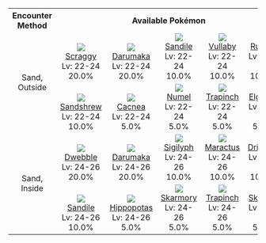 <table><tr><th colspan="1">Encounter Method</th><th colspan="5" style = "text-align: center;">Available Pokémon</th></tr>
<tr><td rowspan="2" style="vertical-align: middle; word-wrap: break-word; text-align: center;">Sand, Outside</td><td style="text-align: center; vertical-align: bottom;"> <img src="https://smilingzero.github.io/BlazeBlack2ReduxWiki/img/animated/559.gif"> <br> <a href="https://smilingzero.github.io/BlazeBlack2ReduxWiki/pokemons/559">Scraggy</a> <br> Lv: 22-24 <br> 20.0% </td><td style="text-align: center; vertical-align: bottom;"> <img src="https://smilingzero.github.io/BlazeBlack2ReduxWiki/img/animated/554.gif"> <br> <a href="https://smilingzero.github.io/BlazeBlack2ReduxWiki/pokemons/554">Darumaka</a> <br> Lv: 22-24 <br> 20.0% </td><td style="text-align: center; vertical-align: bottom;"> <img src="https://smilingzero.github.io/BlazeBlack2ReduxWiki/img/animated/551.gif"> <br> <a href="https://smilingzero.github.io/BlazeBlack2ReduxWiki/pokemons/551">Sandile</a> <br> Lv: 22-24 <br> 10.0% </td><td style="text-align: center; vertical-align: bottom;"> <img src="https://smilingzero.github.io/BlazeBlack2ReduxWiki/img/animated/629.gif"> <br> <a href="https://smilingzero.github.io/BlazeBlack2ReduxWiki/pokemons/629">Vullaby</a> <br> Lv: 22-24 <br> 10.0% </td><td style="text-align: center; vertical-align: bottom;"> <img src="https://smilingzero.github.io/BlazeBlack2ReduxWiki/img/animated/627.gif"> <br> <a href="https://smilingzero.github.io/BlazeBlack2ReduxWiki/pokemons/627">Rufflet</a> <br> Lv: 22-24 <br> 10.0% </td></tr>
<tr><td style="text-align: center; vertical-align: bottom;"> <img src="https://smilingzero.github.io/BlazeBlack2ReduxWiki/img/animated/27.gif"> <br> <a href="https://smilingzero.github.io/BlazeBlack2ReduxWiki/pokemons/027">Sandshrew</a> <br> Lv: 22-24 <br> 10.0% </td><td style="text-align: center; vertical-align: bottom;"> <img src="https://smilingzero.github.io/BlazeBlack2ReduxWiki/img/animated/331.gif"> <br> <a href="https://smilingzero.github.io/BlazeBlack2ReduxWiki/pokemons/331">Cacnea</a> <br> Lv: 22-24 <br> 5.0% </td><td style="text-align: center; vertical-align: bottom;"> <img src="https://smilingzero.github.io/BlazeBlack2ReduxWiki/img/animated/322.gif"> <br> <a href="https://smilingzero.github.io/BlazeBlack2ReduxWiki/pokemons/322">Numel</a> <br> Lv: 22-24 <br> 5.0% </td><td style="text-align: center; vertical-align: bottom;"> <img src="https://smilingzero.github.io/BlazeBlack2ReduxWiki/img/animated/328.gif"> <br> <a href="https://smilingzero.github.io/BlazeBlack2ReduxWiki/pokemons/328">Trapinch</a> <br> Lv: 22-24 <br> 5.0% </td><td style="text-align: center; vertical-align: bottom;"> <img src="https://smilingzero.github.io/BlazeBlack2ReduxWiki/img/animated/605.gif"> <br> <a href="https://smilingzero.github.io/BlazeBlack2ReduxWiki/pokemons/605">Elgyem</a> <br> Lv: 22-24 <br> 5.0% </td></tr>
<tr><td rowspan="2" style="vertical-align: middle; word-wrap: break-word; text-align: center;">Sand, Inside</td><td style="text-align: center; vertical-align: bottom;"> <img src="https://smilingzero.github.io/BlazeBlack2ReduxWiki/img/animated/557.gif"> <br> <a href="https://smilingzero.github.io/BlazeBlack2ReduxWiki/pokemons/557">Dwebble</a> <br> Lv: 24-26 <br> 20.0% </td><td style="text-align: center; vertical-align: bottom;"> <img src="https://smilingzero.github.io/BlazeBlack2ReduxWiki/img/animated/554.gif"> <br> <a href="https://smilingzero.github.io/BlazeBlack2ReduxWiki/pokemons/554">Darumaka</a> <br> Lv: 24-26 <br> 20.0% </td><td style="text-align: center; vertical-align: bottom;"> <img src="https://smilingzero.github.io/BlazeBlack2ReduxWiki/img/animated/561.gif"> <br> <a href="https://smilingzero.github.io/BlazeBlack2ReduxWiki/pokemons/561">Sigilyph</a> <br> Lv: 24-26 <br> 10.0% </td><td style="text-align: center; vertical-align: bottom;"> <img src="https://smilingzero.github.io/BlazeBlack2ReduxWiki/img/animated/556.gif"> <br> <a href="https://smilingzero.github.io/BlazeBlack2ReduxWiki/pokemons/556">Maractus</a> <br> Lv: 24-26 <br> 10.0% </td><td style="text-align: center; vertical-align: bottom;"> <img src="https://smilingzero.github.io/BlazeBlack2ReduxWiki/img/animated/425.gif"> <br> <a href="https://smilingzero.github.io/BlazeBlack2ReduxWiki/pokemons/425">Drifloon</a> <br> Lv: 24-26 <br> 10.0% </td></tr>
<tr><td style="text-align: center; vertical-align: bottom;"> <img src="https://smilingzero.github.io/BlazeBlack2ReduxWiki/img/animated/551.gif"> <br> <a href="https://smilingzero.github.io/BlazeBlack2ReduxWiki/pokemons/551">Sandile</a> <br> Lv: 24-26 <br> 10.0% </td><td style="text-align: center; vertical-align: bottom;"> <img src="https://smilingzero.github.io/BlazeBlack2ReduxWiki/img/animated/449.gif"> <br> <a href="https://smilingzero.github.io/BlazeBlack2ReduxWiki/pokemons/449">Hippopotas</a> <br> Lv: 24-26 <br> 5.0% </td><td style="text-align: center; vertical-align: bottom;"> <img src="https://smilingzero.github.io/BlazeBlack2ReduxWiki/img/animated/227.gif"> <br> <a href="https://smilingzero.github.io/BlazeBlack2ReduxWiki/pokemons/227">Skarmory</a> <br> Lv: 24-26 <br> 5.0% </td><td style="text-align: center; vertical-align: bottom;"> <img src="https://smilingzero.github.io/BlazeBlack2ReduxWiki/img/animated/328.gif"> <br> <a href="https://smilingzero.github.io/BlazeBlack2ReduxWiki/pokemons/328">Trapinch</a> <br> Lv: 24-26 <br> 5.0% </td><td style="text-align: center; vertical-align: bottom;"> <img src="https://smilingzero.github.io/BlazeBlack2ReduxWiki/img/animated/451.gif"> <br> <a href="https://smilingzero.github.io/BlazeBlack2ReduxWiki/pokemons/451">Skorupi</a> <br> Lv: 24-26 <br> 5.0% </td></tr></table>